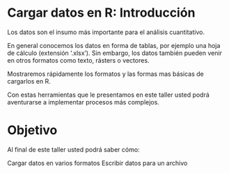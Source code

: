 # Cargar datos en R: Introducción
Los datos son el insumo más importante para el análisis cuantitativo.

En general conocemos los datos en forma de tablas, por ejemplo una hoja de cálculo (extensión ‘.xlsx’). Sin embargo, los datos también pueden venir en otros formatos como texto, rásters o vectores.

Mostraremos rápidamente los formatos y las formas mas básicas de cargarlos en R.

Con estas herramientas que le presentamos en este taller usted podrá aventurarse a implementar procesos más complejos.

# Objetivo
Al final de este taller usted podrá saber cómo:

Cargar datos en varios formatos
Escribir datos para un archivo
